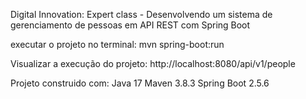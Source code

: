 Digital Innovation: Expert class - Desenvolvendo um sistema de gerenciamento de pessoas em API REST com Spring Boot

executar o projeto no terminal: mvn spring-boot:run

Visualizar a execução do projeto: http://localhost:8080/api/v1/people

Projeto construido com:
    Java 17
    Maven 3.8.3
    Spring Boot 2.5.6

